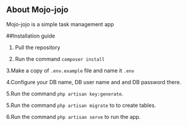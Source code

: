 

## About Mojo-jojo

Mojo-jojo is a simple task management app

##Installation guide

1. Pull the repository

2. Run the command `composer install`

3.Make a copy of `.env.example` file and name it `.env`

4.Configure your DB name, DB user name and and DB password there.

5.Run the command `php artisan key:generate`.

5.Run the command `php artisan migrate` to to create tables.

6.Run the command `php artisan serve` to run the app.




